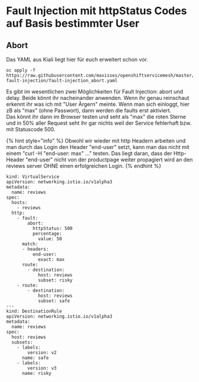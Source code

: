 # Fault Injection mit httpStatus Codes auf Basis bestimmter User

## Abort

Das YAML aus Kiali liegt hier für euch erweitert schon vor. 

```text
oc apply -f https://raw.githubusercontent.com/maxisses/openshiftservicemesh/master/02-fault-injection/fault-injection_abort.yaml
```

Es gibt im wesentlichen zwei Möglichkeiten für Fault Injection: abort und delay. Beide könnt ihr nacheinander anwenden. Wenn ihr genau reinschaut erkennt ihr was ich mit "User Ärgern" meinte. Wenn man sich einloggt, hier zB als "max" \(ohne Passwort\), dann werden die faults erst aktiviert.  
Das könnt ihr dann im Browser testen und seht als "max" die roten Sterne und in 50% aller Request seht ihr gar nichts weil der Service fehlerhaft bzw. mit Statuscode 500.

{% hint style="info" %}
Obwohl wir wieder mit http Headern arbeiten und man durch das Login den Header "end-user" setzt, kann man das nicht mit einem "curl -H "end-user: max" ..." testen. Das liegt daran, dass der Http-Header "end-user" nicht von der productpage weiter propagiert wird an den reviews server OHNE einen erfolgreichen Login. 
{% endhint %}

```text
kind: VirtualService
apiVersion: networking.istio.io/v1alpha3
metadata:
  name: reviews
spec:
  hosts:
    - reviews
  http:
    - fault:
        abort:
          httpStatus: 500
          percentage:
            value: 50
      match:
      - headers:
          end-user:
            exact: max
      route:
        - destination:
            host: reviews
            subset: risky
    - route:
        - destination:
            host: reviews
            subset: safe
---
kind: DestinationRule
apiVersion: networking.istio.io/v1alpha3
metadata:
  name: reviews
spec:
  host: reviews
  subsets:
    - labels:
        version: v2
      name: safe
    - labels:
        version: v3
      name: risky
```

